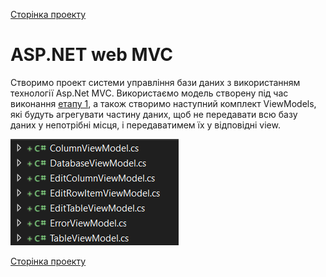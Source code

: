 [Сторінка проекту](https://github.com/Forgefill/TTP-41_IT_Course_Project)


# ASP.NET web MVC

Створимо проект системи управління бази даних з використанням технології Asp.Net MVC. Використаємо модель створену під час виконання [етапу 1](https://github.com/Forgefill/TTP-41_IT_Course_Project/tree/master/DAL), а також створимо наступний комплект ViewModels, які будуть агрегувати частину даних, щоб не передавати всю базу даних у непотрібні місця, і передаватимем їх у відповідні view.

![View models](../img/ViewModels.png)



[Сторінка проекту](https://github.com/Forgefill/TTP-41_IT_Course_Project)
